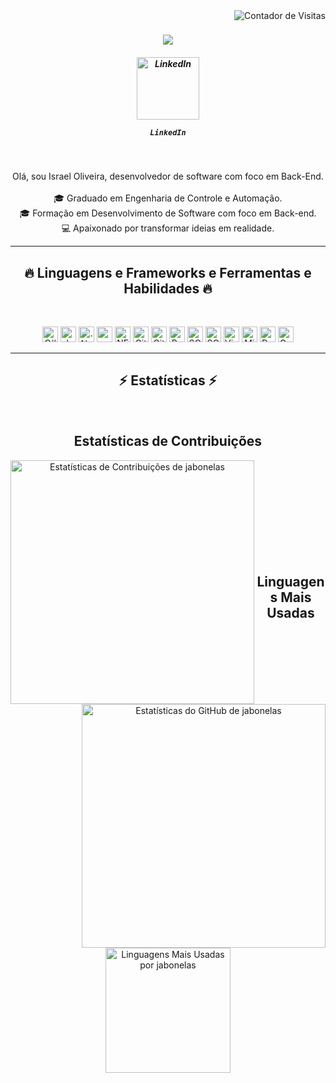 
<!--
**Jabonelas/Jabonelas** is a ✨ _special_ ✨ repository because its `README.md` (this file) appears on your GitHub profile.

Here are some ideas to get you started:

- 🔭 I’m currently working on ...
- 🌱 I’m currently learning ...
- 👯 I’m looking to collaborate on ...
- 🤔 I’m looking for help with ...
- 💬 Ask me about ...
- 📫 How to reach me: ...
- 😄 Pronouns: ...
- ⚡ Fun fact: ...
-->


<img align="right" src="https://visitor-badge.laobi.icu/badge?page_id=jabonelas.visitor-badge&color=blue&style=flat-square" alt="Contador de Visitas">


<h1 align="center">
  <a href="https://git.io/typing-svg">
    <img src="https://readme-typing-svg.herokuapp.com/?lines=Olá,+Pessoal!+👋;Seja+bem-vindo....;ao+meu+Github!&center=true&size=30">
  </a>
</h1>

<h5 align="center">



<div align="center">
  <a href="https://www.linkedin.com/in/israel-oliveira-a4b36a218/" title="LinkedIn Profile">
    <img src="https://github.com/user-attachments/assets/32068249-8a3c-480d-aab6-dea6d4978f52" alt="LinkedIn" width="100">
  </a>
  <p><code>LinkedIn</code></p>
</div>


</h5>
<br>
<p align="center">
 Olá, sou Israel Oliveira, desenvolvedor de software com foco em Back-End.
  <br>
  <!--
  <br>
  🔬 I'm currently studying for my doctorate at Atatürk University, Department of Computer Engineering
  -->
  <br>
   🎓 Graduado em Engenharia de Controle e Automação.
    <br>
   🎓 Formação em Desenvolvimento de Software com foco em Back-end.
    <br>
   💻 Apaixonado por transformar ideias em realidade.
    <br>

</p>

<hr>
<h2 align="center">🔥 Linguagens e Frameworks e Ferramentas e Habilidades 🔥</h2>
<br>
<p align="center">

  <img title="C#" src="https://github.com/user-attachments/assets/bb2ccd18-070c-48a4-be17-7c2f9a2d7da2" alt="C# logo" width="25">
  <img title=".NET MAUI"  alt="dotnet_bot" src="https://github.com/user-attachments/assets/d0356b26-bbec-40ea-9f34-84a372c7e372"  alt=".NET MAUI" width="25"/>
  <img title=".NetCore" src="https://github.com/user-attachments/assets/d259264e-a05c-483d-b56b-771f654a305b" alt=".NetCore" width="25">
  <img title=".NET Blazor" alt="pngwing com" src="https://github.com/user-attachments/assets/df05a0e7-52e7-4e3d-a3a7-b08dc7735981" alt=".NET Blazor" width="25"/>
  <img title="NET Framework" src="https://github.com/user-attachments/assets/ef879084-83c0-4fd2-b647-e01e514ab4c4" alt="NET Framework" width="25">
  <img title="Git" src="https://github.com/user-attachments/assets/528eaf8d-797a-4c04-acd9-c815046988d1" alt="Git" width="25">
  <img title="GitHub" src="https://github.com/user-attachments/assets/da5711ea-4837-4abc-9173-1ced2ccb307f" alt="GitHub" width="25">
  <img title="PostgreSQL" src="https://github.com/user-attachments/assets/baabce6e-ff8c-4c80-bcd0-5d31e6bef385" alt="PostgreSQL" width="25">
  <img title="SQLServer" src="https://github.com/user-attachments/assets/b4c60bd6-5a64-4e5a-b263-104aeda77a99" alt="SQLServer" width="25">
  <img title="SQLite" src="https://github.com/user-attachments/assets/33eb91bf-960c-494e-b407-e0d22e94bc69" alt="SQLite" width="25">
  <img title="Visual Studio Code" src="https://github.com/user-attachments/assets/eea3eff4-28ab-4fc9-9d8b-a99ef6ed4311" alt="Visual Studio Code" width="25">
  <img title="Microsoft Visual Studio" src="https://github.com/user-attachments/assets/1786b58a-d64c-45c9-a571-76f0030dd2c2" alt="Microsoft Visual Studio" width="25">
  <img title="DevExpress" src="https://github.com/user-attachments/assets/ec31280b-e242-4f66-a460-504b383fa2b8" alt="DevExpress" width="25">
  <img title="Guna Framework" src="https://github.com/user-attachments/assets/96d03967-77d2-413f-8610-186b8a231b3b" alt="Guna Framework" width="25">






</p>
<hr>
<h2 align="center">⚡ Estatísticas ⚡</h2>
<br>
<p align="center">
  <div align="center">
    <h2 align="center">Estatísticas de Contribuições</h2>
    <a href="https://github.com/denvercoder1/github-readme-streak-stats" title="Ir para a Fonte">
      <img align="left" width=390 src="https://streak-stats.demolab.com/?user=jabonelas&theme=react&border=61dafb&hide_border=true&locale=pt_BR" alt="Estatísticas de Contribuições de jabonelas" />
    </a>
     <a href="https://github.com/anuraghazra/github-readme-stats" title="Ir para a Fonte">
      <img align="right" width="390" src="https://github-readme-stats.vercel.app/api?username=jabonelas&show_icons=true&theme=react&border_color=61dafb&hide_border=true&count_private=true&include_all_commits=true&cache_seconds=86400" alt="Estatísticas do GitHub de jabonelas" />
    </a>
  </div>
   <br><br><br><br><br><br><br><br><br>
  <div align="center">
    <h2 align="center">Linguagens Mais Usadas</h2>
    <a href="https://github.com/anuraghazra/github-readme-stats">
      <img height=200 align="center" src="https://github-readme-stats.vercel.app/api/top-langs/?username=jabonelas&hide=powershell,Mathematica,Ruby,Objective-C,Objective-C%2b%2b,Cuda&title_color=61dafb&text_color=ffffff&icon_color=61dafb&bg_color=20232a&langs_count=8&layout=compact&border_color=61dafb&hide_border=true&count_private=true" alt="Linguagens Mais Usadas por jabonelas" />
    </a>
  </div>
  <br>
  <!--
  <div align="center">
    <h2 align="center">Gráfico de Atividades</h2>
    <img src="https://github-readme-activity-graph.vercel.app/graph?username=jabonelas&theme=react-dark&bg_color=20232a&hide_border=true" width="100%" alt="Gráfico de Atividades de jabonelas" />
  </div>
</p>
<hr>



<!--
<h2 align="center">👨‍💻 Repositories 👨‍💻</h2>
<br>
<div width="100%" align="center">
  <a align="left" href="https://github.com/zumrudu-anka/Algorithms" title="Algorithms"><img align="left" height="115" src="https://github-readme-stats.vercel.app/api/pin/?username=zumrudu-anka&repo=Algorithms&theme=react&border_color=61dafb&border_radius=10"></a><a align="right" href="https://github.com/zumrudu-anka/DataStructures" title="Data Structures"><img align="right" height="115" src="https://github-readme-stats.vercel.app/api/pin/?username=zumrudu-anka&repo=DataStructures&theme=react&border_color=61dafb&border_radius=10"></a>
</div>
<br/><br/><br/><br/><br/><br/>
<div width="100%" align="center">
  <a align="left" href="https://github.com/zumrudu-anka/Turkce-Heceleme-CPP" title="Turkce-Heceleme-CPP"><img align="left" height="115" src="https://github-readme-stats.vercel.app/api/pin/?username=zumrudu-anka&repo=Turkce-Heceleme-CPP&theme=react&border_color=61dafb&border_radius=10"></a>
  <a align="right" href="https://github.com/zumrudu-anka/CopyMoveForgeryDetectionWithDCT" title="Copy&Move Forgery Detection With DCT"><img align="right" height="115" src="https://github-readme-stats.vercel.app/api/pin/?username=zumrudu-anka&repo=CopyMoveForgeryDetectionWithDCT&theme=react&border_color=61dafb&border_radius=10"></a>
</div>
<br/><br/><br/><br/><br/><br/>
<div width="100%" align="center">
  <a align="left" href="https://github.com/zumrudu-anka/cpp-openmp-needleman-wunsch" title="Needleman Wunsch Algorithm With OpenMP"><img align="left" height="115" src="https://github-readme-stats.vercel.app/api/pin/?username=zumrudu-anka&repo=cpp-openmp-needleman-wunsch&theme=react&border_color=61dafb&border_radius=10"></a>
  <a align="right" href="https://github.com/zumrudu-anka/javascript-minesweeper" title="Minesweeper"><img align="right" height="115" src="https://github-readme-stats.vercel.app/api/pin/?username=zumrudu-anka&repo=javascript-minesweeper&theme=react&border_color=61dafb&border_radius=10"></a>
</div>
<br/><br/><br/><br/><br/><br/>

<h4 align="center">
  <a href="https://github.com/zumrudu-anka?tab=repositories" title="Show Repositories">🔎 Show More 🔍</a>
</h4>


<!--
**zumrudu-anka/zumrudu-anka** is a ✨ _special_ ✨ repository because its `README.md` (this file) appears on your GitHub profile.

Here are some ideas to get you started:

- 🔭 I’m currently working on ...
- 🌱 I’m currently learning ...
- 👯 I’m looking to collaborate on ...
- 🤔 I’m looking for help with ...
- 💬 Ask me about ...
- 📫 How to reach me: ...
- 😄 Pronouns: ...
- ⚡ Fun fact: ...


Notes: If you want use this readme, firstly star it please. If you can't align your repositories like this, please change your repository desription to shorter than now. Maybe 4 or 5 word will be good.

![Metrics](https://metrics.lecoq.io/zumrudu-anka?template=classic&base.header=0&base.activity=0&base.community=0&base.repositories=0&base.metadata=0&achievements=1&achievements.threshold=C&achievements.secrets=true&achievements.limit=0&config.timezone=Europe%2FIstanbul)

-->
